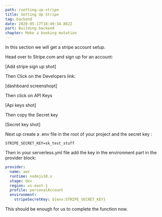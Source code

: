 ```yaml
---
path: /setting-up-stripe
title: Setting Up Stripe
tag: backend
date: 2020-05-17T18:49:34.862Z
part: Building backend
chapter: Make a booking mutation
---
```

In this section we will get a stripe account setup.

Head over to Stripe.com and sign up for an account:



\[Add stripe sign up shot]

Then Click on the Developers link:

\[dashboard screenshopt]



Then click on API Keys

\[Api keys shot]



Then copy the Secret key

\[Secret key shot]



Next up create a .env file in the root of your project and the secret key :

```
STRIPE_SECRET_KEY=sk_test_stuff

```

Then in your serverless.yml file add the key in the environment part in the provider block: 

```yaml
provider:
  name: aws
  runtime: nodejs10.x
  stage: dev
  region: us-east-1
  profile: personalAccount
  environment:
    stripeSecretKey: ${env:STRIPE_SECRET_KEY}
```



This should be enough for us to complete the function now.